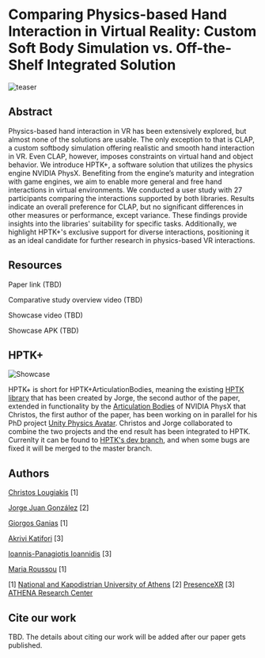 # Comparing Physics-based Hand Interaction in Virtual Reality: Custom Soft Body Simulation vs. Off-the-Shelf Integrated Solution

![teaser](https://github.com/louspawn/VR-physics-based-hand-interaction-comparison/assets/41284921/131415f4-42e9-4fce-a0e6-992448f137bf)

## Abstract
Physics-based hand interaction in VR has been extensively explored, but almost none of the solutions are usable. The only exception to that is CLAP, a custom softbody simulation offering realistic and smooth hand interaction in VR. Even CLAP, however, imposes constraints on virtual hand and object behavior. We introduce HPTK+, a software solution that utilizes the physics engine NVIDIA PhysX. Benefiting from the engine’s maturity and integration with game engines, we aim to enable more general and free hand interactions in virtual environments. We conducted a user study with 27 participants comparing the interactions supported by both libraries. Results indicate an overall preference for CLAP, but no significant differences in other measures or performance, except variance. These findings provide insights into the libraries' suitability for specific tasks. Additionally, we highlight HPTK+'s exclusive support for diverse interactions, positioning it as an ideal candidate for further research in physics-based VR interactions.

## Resources

Paper link (TBD)

Comparative study overview video (TBD)

Showcase video (TBD)

Showcase APK (TBD)

## HPTK+

![Showcase](https://github.com/louspawn/VR-physics-based-hand-interaction-comparison/assets/41284921/055ef58c-0fcc-4d77-aea3-f738bb601d78)

HPTK+ is short for HPTK+ArticulationBodies, meaning the existing [HPTK library](https://github.com/jorgejgnz/HPTK) that has been created by Jorge, the second author of the paper, extended in functionality by the [Articulation Bodies](https://docs.unity3d.com/Manual/class-ArticulationBody.html) of NVIDIA PhysX that Christos, the first author of the paper, has been working on in parallel for his PhD project [Unity Physics Avatar](https://github.com/DI-UOA-RealityLab/Unity.Physics.Avatar). Christos and Jorge collaborated to combine the two projects and the end result has been integrated to HPTK. Currenlty it can be found to [HPTK's dev branch](https://github.com/jorgejgnz/HPTK/tree/dev), and when some bugs are fixed it will be merged to the master branch.

## Authors

[​Christos Lougiakis](http://users.uoa.gr/~chrislou/) [1]

[Jorge Juan González](https://www.linkedin.com/in/jorgejgnz/) [2]

[Giorgos Ganias](https://www.linkedin.com/in/giorgos-ganias-801928164/) [1]

[Akrivi Katifori](https://www.linkedin.com/in/akrivi-katifori-34852818a/) [3]

[Ioannis-Panagiotis Ioannidis](https://www.linkedin.com/in/ioannis-ioannidis-a85a0a271/) [3]

[Maria Roussou](https://www.di.uoa.gr/en/staff/45) [1]


[1] [National and Kapodistrian University of Athens](https://en.uoa.gr/) [2] [PresenceXR](https://pxr.es/) [3] [ATHENA Research Center](https://www.athenarc.gr/en/home)

## Cite our work
TBD. The details about citing our work will be added after our paper gets published.

